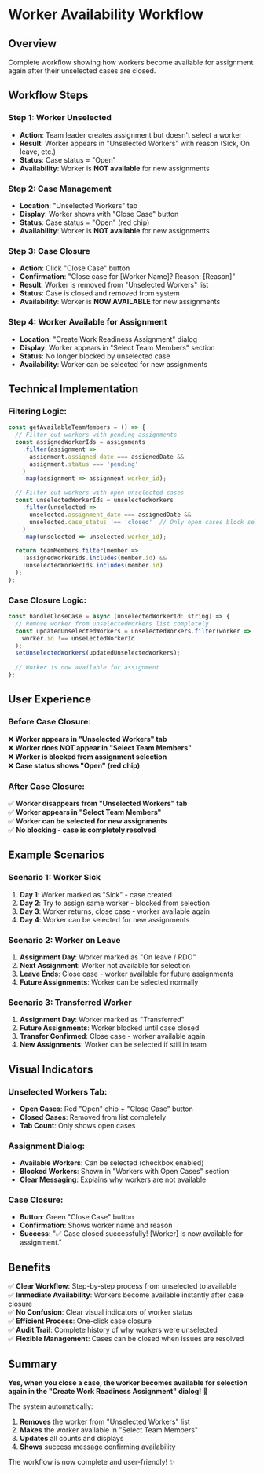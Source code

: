 # Worker Availability Workflow

## Overview
Complete workflow showing how workers become available for assignment again after their unselected cases are closed.

## Workflow Steps

### **Step 1: Worker Unselected**
- **Action**: Team leader creates assignment but doesn't select a worker
- **Result**: Worker appears in "Unselected Workers" with reason (Sick, On leave, etc.)
- **Status**: Case status = "Open"
- **Availability**: Worker is **NOT available** for new assignments

### **Step 2: Case Management**
- **Location**: "Unselected Workers" tab
- **Display**: Worker shows with "Close Case" button
- **Status**: Case status = "Open" (red chip)
- **Availability**: Worker is **NOT available** for new assignments

### **Step 3: Case Closure**
- **Action**: Click "Close Case" button
- **Confirmation**: "Close case for [Worker Name]? Reason: [Reason]"
- **Result**: Worker is removed from "Unselected Workers" list
- **Status**: Case is closed and removed from system
- **Availability**: Worker is **NOW AVAILABLE** for new assignments

### **Step 4: Worker Available for Assignment**
- **Location**: "Create Work Readiness Assignment" dialog
- **Display**: Worker appears in "Select Team Members" section
- **Status**: No longer blocked by unselected case
- **Availability**: Worker can be selected for new assignments

## Technical Implementation

### **Filtering Logic:**
```javascript
const getAvailableTeamMembers = () => {
  // Filter out workers with pending assignments
  const assignedWorkerIds = assignments
    .filter(assignment => 
      assignment.assigned_date === assignedDate && 
      assignment.status === 'pending'
    )
    .map(assignment => assignment.worker_id);

  // Filter out workers with open unselected cases
  const unselectedWorkerIds = unselectedWorkers
    .filter(unselected => 
      unselected.assignment_date === assignedDate && 
      unselected.case_status !== 'closed'  // Only open cases block selection
    )
    .map(unselected => unselected.worker_id);

  return teamMembers.filter(member => 
    !assignedWorkerIds.includes(member.id) && 
    !unselectedWorkerIds.includes(member.id)
  );
};
```

### **Case Closure Logic:**
```javascript
const handleCloseCase = async (unselectedWorkerId: string) => {
  // Remove worker from unselectedWorkers list completely
  const updatedUnselectedWorkers = unselectedWorkers.filter(worker => 
    worker.id !== unselectedWorkerId
  );
  setUnselectedWorkers(updatedUnselectedWorkers);
  
  // Worker is now available for assignment
};
```

## User Experience

### **Before Case Closure:**
❌ **Worker appears in "Unselected Workers" tab**  
❌ **Worker does NOT appear in "Select Team Members"**  
❌ **Worker is blocked from assignment selection**  
❌ **Case status shows "Open" (red chip)**  

### **After Case Closure:**
✅ **Worker disappears from "Unselected Workers" tab**  
✅ **Worker appears in "Select Team Members"**  
✅ **Worker can be selected for new assignments**  
✅ **No blocking - case is completely resolved**  

## Example Scenarios

### **Scenario 1: Worker Sick**
1. **Day 1**: Worker marked as "Sick" - case created
2. **Day 2**: Try to assign same worker - blocked from selection
3. **Day 3**: Worker returns, close case - worker available again
4. **Day 4**: Worker can be selected for new assignments

### **Scenario 2: Worker on Leave**
1. **Assignment Day**: Worker marked as "On leave / RDO"
2. **Next Assignment**: Worker not available for selection
3. **Leave Ends**: Close case - worker available for future assignments
4. **Future Assignments**: Worker can be selected normally

### **Scenario 3: Transferred Worker**
1. **Assignment Day**: Worker marked as "Transferred"
2. **Future Assignments**: Worker blocked until case closed
3. **Transfer Confirmed**: Close case - worker available again
4. **New Assignments**: Worker can be selected if still in team

## Visual Indicators

### **Unselected Workers Tab:**
- **Open Cases**: Red "Open" chip + "Close Case" button
- **Closed Cases**: Removed from list completely
- **Tab Count**: Only shows open cases

### **Assignment Dialog:**
- **Available Workers**: Can be selected (checkbox enabled)
- **Blocked Workers**: Shown in "Workers with Open Cases" section
- **Clear Messaging**: Explains why workers are not available

### **Case Closure:**
- **Button**: Green "Close Case" button
- **Confirmation**: Shows worker name and reason
- **Success**: "✅ Case closed successfully! [Worker] is now available for assignment."

## Benefits

✅ **Clear Workflow**: Step-by-step process from unselected to available  
✅ **Immediate Availability**: Workers become available instantly after case closure  
✅ **No Confusion**: Clear visual indicators of worker status  
✅ **Efficient Process**: One-click case closure  
✅ **Audit Trail**: Complete history of why workers were unselected  
✅ **Flexible Management**: Cases can be closed when issues are resolved  

## Summary

**Yes, when you close a case, the worker becomes available for selection again in the "Create Work Readiness Assignment" dialog!** 🎯

The system automatically:
1. **Removes** the worker from "Unselected Workers" list
2. **Makes** the worker available in "Select Team Members"
3. **Updates** all counts and displays
4. **Shows** success message confirming availability

The workflow is now complete and user-friendly! ✨









